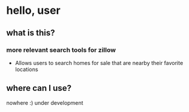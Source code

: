 # hello, user

## what is this?

### more relevant search tools for zillow
- Allows users to search homes for sale that are nearby their favorite locations

## where can I use?
nowhere :) under development

